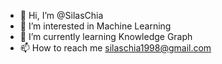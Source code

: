 - 👋 Hi, I’m @SilasChia
- 👀 I’m interested in Machine Learning
- 🌱 I’m currently learning Knowledge Graph
- 📫 How to reach me silaschia1998@gmail.com

<!---
SilasChia/SilasChia is a ✨ special ✨ repository because its `README.md` (this file) appears on your GitHub profile.
You can click the Preview link to take a look at your changes.
--->
